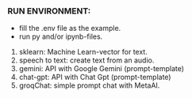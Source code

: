 ### RUN ENVIRONMENT:

- fill the .env file as the example.
- run py and/or ipynb-files.

1. sklearn: Machine Learn-vector for text.
2. speech to text: create text from an audio.
3. gemini: API with Google Gemini (prompt-template)
4. chat-gpt: API with Chat Gpt (prompt-template)
5. groqChat: simple prompt chat with MetaAI.